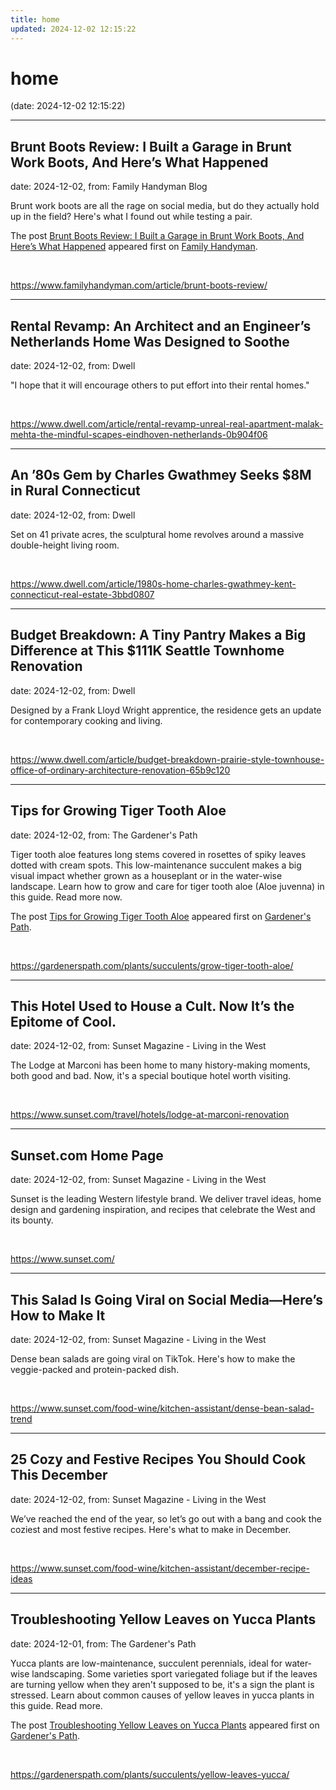 ```yaml
---
title: home
updated: 2024-12-02 12:15:22
---
```


# home

(date: 2024-12-02 12:15:22)

---

## Brunt Boots Review: I Built a Garage in Brunt Work Boots, And Here’s What Happened

date: 2024-12-02, from: Family Handyman Blog

<p>Brunt work boots are all the rage on social media, but do they actually hold up in the field? Here's what I found out while testing a pair.</p>
<p>The post <a href="https://www.familyhandyman.com/article/brunt-boots-review/">Brunt Boots Review: I Built a Garage in Brunt Work Boots, And Here&#8217;s What Happened</a> appeared first on <a href="https://www.familyhandyman.com">Family Handyman</a>.</p>
 

<br> 

<https://www.familyhandyman.com/article/brunt-boots-review/>

---

## Rental Revamp: An Architect and an Engineer’s Netherlands Home Was Designed to Soothe

date: 2024-12-02, from: Dwell

"I hope that it will encourage others to put effort into their rental homes." 

<br> 

<https://www.dwell.com/article/rental-revamp-unreal-real-apartment-malak-mehta-the-mindful-scapes-eindhoven-netherlands-0b904f06>

---

## An ’80s Gem by Charles Gwathmey Seeks $8M in Rural Connecticut

date: 2024-12-02, from: Dwell

Set on 41 private acres, the sculptural home revolves around a massive double-height living room. 

<br> 

<https://www.dwell.com/article/1980s-home-charles-gwathmey-kent-connecticut-real-estate-3bbd0807>

---

## Budget Breakdown: A Tiny Pantry Makes a Big Difference at This $111K Seattle Townhome Renovation

date: 2024-12-02, from: Dwell

Designed by a Frank Lloyd Wright apprentice, the residence gets an update for contemporary cooking and living. 

<br> 

<https://www.dwell.com/article/budget-breakdown-prairie-style-townhouse-office-of-ordinary-architecture-renovation-65b9c120>

---

## Tips for Growing Tiger Tooth Aloe

date: 2024-12-02, from: The Gardener's Path

<p>Tiger tooth aloe features long stems covered in rosettes of spiky leaves dotted with cream spots. This low-maintenance succulent makes a big visual impact whether grown as a houseplant or in the water-wise landscape. Learn how to grow and care for tiger tooth aloe (Aloe juvenna) in this guide. Read more now.</p>
<p>The post <a href="https://gardenerspath.com/plants/succulents/grow-tiger-tooth-aloe/">Tips for Growing Tiger Tooth Aloe</a> appeared first on <a href="https://gardenerspath.com">Gardener&#039;s Path</a>.</p>
 

<br> 

<https://gardenerspath.com/plants/succulents/grow-tiger-tooth-aloe/>

---

## This Hotel Used to House a Cult. Now It’s the Epitome of Cool.

date: 2024-12-02, from: Sunset Magazine - Living in the West

The Lodge at Marconi has been home to many history-making moments, both good and bad. Now, it's a special boutique hotel worth visiting. 

<br> 

<https://www.sunset.com/travel/hotels/lodge-at-marconi-renovation>

---

## Sunset.com Home Page

date: 2024-12-02, from: Sunset Magazine - Living in the West

Sunset is the leading Western lifestyle brand. We deliver travel ideas, home design and gardening inspiration, and recipes that celebrate the West and its bounty. 

<br> 

<https://www.sunset.com/>

---

## This Salad Is Going Viral on Social Media—Here’s How to Make It

date: 2024-12-02, from: Sunset Magazine - Living in the West

Dense bean salads are going viral on TikTok. Here's how to make the veggie-packed and protein-packed dish. 

<br> 

<https://www.sunset.com/food-wine/kitchen-assistant/dense-bean-salad-trend>

---

## 25 Cozy and Festive Recipes You Should Cook This December

date: 2024-12-02, from: Sunset Magazine - Living in the West

We’ve reached the end of the year, so let’s go out with a bang and cook the coziest and most festive recipes. Here's what to make in December. 

<br> 

<https://www.sunset.com/food-wine/kitchen-assistant/december-recipe-ideas>

---

## Troubleshooting Yellow Leaves on Yucca Plants

date: 2024-12-01, from: The Gardener's Path

<p>Yucca plants are low-maintenance, succulent perennials, ideal for water-wise landscaping. Some varieties sport variegated foliage but if the leaves are turning yellow when they aren't supposed to be, it's a sign the plant is stressed. Learn about common causes of yellow leaves in yucca plants in this guide. Read more.</p>
<p>The post <a href="https://gardenerspath.com/plants/succulents/yellow-leaves-yucca/">Troubleshooting Yellow Leaves on Yucca Plants</a> appeared first on <a href="https://gardenerspath.com">Gardener&#039;s Path</a>.</p>
 

<br> 

<https://gardenerspath.com/plants/succulents/yellow-leaves-yucca/>

